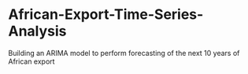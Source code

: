 # African-Export-Time-Series-Analysis
Building an ARIMA model to perform forecasting of the next 10 years of African export
